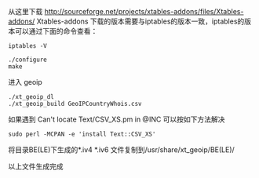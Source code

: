 从这里下载 http://sourceforge.net/projects/xtables-addons/files/Xtables-addons/ Xtables-addons
下载的版本需要与iptables的版本一致，iptables的版本可以通过下面的命令查看：
```
iptables -V
```

```
./configure
make
```
进入 geoip
```
./xt_geoip_dl
./xt_geoip_build GeoIPCountryWhois.csv
```

如果遇到 Can't locate Text/CSV_XS.pm in @INC 可以按如下方法解决
```
sudo perl -MCPAN -e 'install Text::CSV_XS'
```

将目录BE(LE)下生成的*.iv4 *.iv6 文件复制到/usr/share/xt_geoip/BE(LE)/

以上文件生成完成
